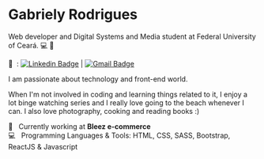 # Gabriely Rodrigues

Web developer and Digital Systems and Media student at Federal University of Ceará. :computer: :book: </br>

 :email: &nbsp;: [![Linkedin Badge](https://img.shields.io/badge/-GabrielyRodrigues-blue?style=flat-square&logo=Linkedin&logoColor=white&link=https://www.linkedin.com/in/gabrielyrodrigues/)](https://www.linkedin.com/in/gabrielyrodrigues/) | [![Gmail Badge](https://img.shields.io/badge/-gabyrlima.99@gmail.com-c14438?style=flat-square&logo=Gmail&logoColor=white&link=mailto:gabyrlima.99@gmail.com)](mailto:gabyrlima.99@gmail.com) <br/>

I am passionate about technology and front-end world. </br>

When I'm not involved in coding and learning things related to it, I enjoy a lot binge watching series and I really love going to the beach whenever I can. I also love photography, cooking and reading books :) </br>

 :office:  &nbsp; Currently working at **Bleez e-commerce**
 <br/> :computer: &nbsp; Programming Languages & Tools: HTML, CSS, SASS, Bootstrap, ReactJS & Javascript
